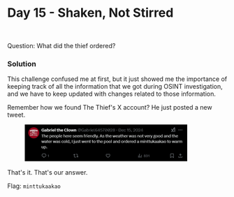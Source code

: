 # Day 15 - Shaken, Not Stirred

<figure><img src="../../../.gitbook/assets/day15.png" alt="" width="375"><figcaption></figcaption></figure>

Question: What did the thief ordered?

### Solution

This challenge confused me at first, but it just showed me the importance of keeping track of all the information that we got during OSINT investigation, and we have to keep updated with changes related to those information.&#x20;

Remember how we found The Thief's X account? He just posted a new tweet.

<figure><img src="../../../.gitbook/assets/image (5) (1) (1).png" alt="" width="372"><figcaption></figcaption></figure>

That's it. That's our answer.

Flag: `minttukaakao`
